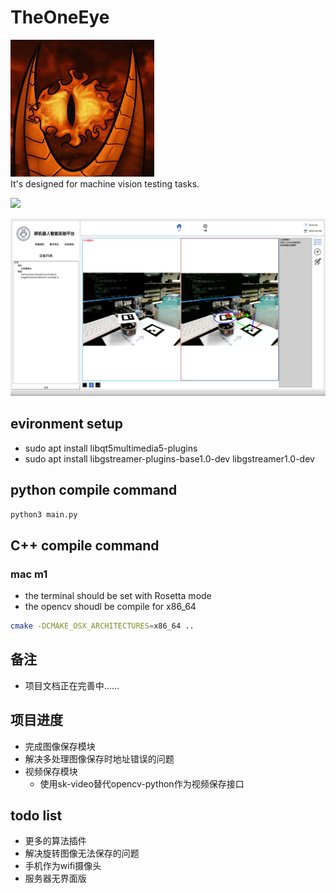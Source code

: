 # TheOneEye
![](resource/images/EyeOfSauron.jpeg)  
It's designed for machine vision testing tasks.

![](resource/file_res/TOE.gif)

![](resource/images/robot_detect.png)

## evironment setup
- sudo apt install libqt5multimedia5-plugins
- sudo apt install libgstreamer-plugins-base1.0-dev libgstreamer1.0-dev
## python compile command
```bash
python3 main.py
```

## C++ compile command
### mac m1 
- the terminal should be set with Rosetta mode
- the opencv shoudl be compile for x86_64
```bash
cmake -DCMAKE_OSX_ARCHITECTURES=x86_64 ..
```

## 备注
- 项目文档正在完善中……

## 项目进度
- 完成图像保存模块
- 解决多处理图像保存时地址错误的问题
- 视频保存模块
  - 使用sk-video替代opencv-python作为视频保存接口

## todo list
- 更多的算法插件
- 解决旋转图像无法保存的问题
- 手机作为wifi摄像头
- 服务器无界面版